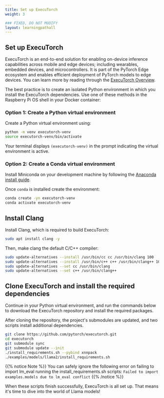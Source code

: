 ```yaml
---
title: Set up ExecuTorch
weight: 3

### FIXED, DO NOT MODIFY
layout: learningpathall
---
```

## Set up ExecuTorch

ExecuTorch is an end-to-end solution for enabling on-device inference capabilities across mobile and edge devices; including wearables, embedded devices, and microcontrollers. It is part of the PyTorch Edge ecosystem and enables efficient deployment of PyTorch models to edge devices. You can learn more by reading through the [ExecuTorch Overview](https://pytorch.org/executorch/stable/intro-overview.html).

The best practice is to create an isolated Python environment in which you install the ExecuTorch dependencies. Use one of these methods in the Raspberry Pi OS shell in your Docker container:

### Option 1: Create a Python virtual environment

Create a Python virtual environment using:

```bash
python -m venv executorch-venv
source executorch-venv/bin/activate
```

Your terminal displays `(executorch-venv)` in the prompt indicating the virtual environment is active.

### Option 2: Create a Conda virtual environment

Install Miniconda on your development machine by following the [Anaconda install guide](/install-guides/anaconda/).

Once `conda` is installed create the environment:

```bash
conda create -yn executorch-venv
conda activate executorch-venv
```

## Install Clang

Install Clang, which is required to build ExecuTorch: 

```bash
sudo apt install clang -y
```

Then, make clang the default C/C++ compiler:

```bash
sudo update-alternatives --install /usr/bin/cc cc /usr/bin/clang 100
sudo update-alternatives --install /usr/bin/c++ c++ /usr/bin/clang++ 100
sudo update-alternatives --set cc /usr/bin/clang
sudo update-alternatives --set c++ /usr/bin/clang++
```

## Clone ExecuTorch and install the required dependencies

Continue in your Python virtual environment, and run the commands below to download the ExecuTorch repository and install the required packages. 

After cloning the repository, the project's submodules are updated, and two scripts install additional dependencies.

``` bash
git clone https://github.com/pytorch/executorch.git
cd executorch
git submodule sync
git submodule update --init
./install_requirements.sh --pybind xnnpack
./examples/models/llama2/install_requirements.sh
```

{{% notice Note %}}
You can safely ignore the following error on failing to import lm_eval running the install_requirements.sh scripts:
`Failed to import examples.models due to lm_eval conflict`
{{% /notice %}}

When these scripts finish successfully, ExecuTorch is all set up. That means it's time to dive into the world of Llama models!